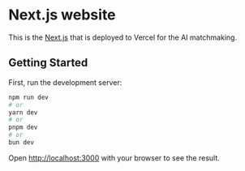# Next.js website

This is the [Next.js](https://nextjs.org/) that is deployed to Vercel for the AI matchmaking.

## Getting Started

First, run the development server:

```bash
npm run dev
# or
yarn dev
# or
pnpm dev
# or
bun dev
```

Open [http://localhost:3000](http://localhost:3000) with your browser to see the result.